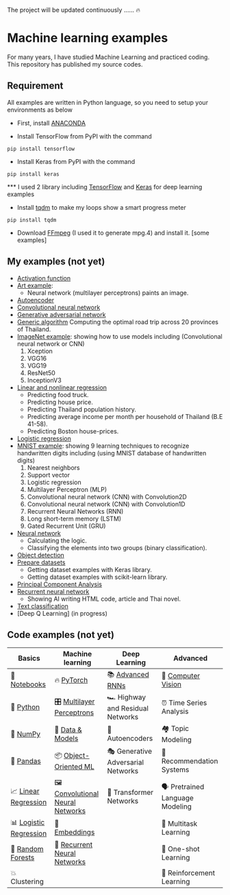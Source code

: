 The project will be updated continuously ......  :fire:

# Machine learning examples

For many years, I have studied Machine Learning and practiced coding. This repository has published my source codes.

## Requirement

All examples are written in Python language, so you need to setup your environments as below 

* First, install [ANACONDA](https://www.continuum.io/downloads)

* Install TensorFlow from PyPI with the command

`pip install tensorflow`

* Install Keras from PyPI with the command

`pip install keras`

*** I used 2 library including [TensorFlow](https://www.tensorflow.org/) and [Keras](https://keras.io/) for deep learning examples

* Install [tqdm](https://pypi.python.org/pypi/tqdm) to make my loops show a smart progress meter 

`pip install tqdm`

* Download [FFmpeg](https://www.ffmpeg.org/download.html) (I used it to generate mpg.4) and install it. [some examples]

## My examples (not yet) 

* [Activation function](Activation_function)  
* [Art example](Art_example): 
  * Neural network (multilayer perceptrons) paints an image.
* [Autoencoder](Autoencoder)
* [Convolutional neural network](Convolutional_neural_network)
* [Generative adversarial network](Generative_adversarial_network)
* [Generic algorithm](Generic_algorithm)
  Computing the optimal road trip across 20 provinces of Thailand.
* [ImageNet example](ImageNet_example): showing how to use models including (Convolutional neural network or CNN) 
  1. Xception
  2. VGG16
  3. VGG19
  4. ResNet50
  5. InceptionV3
* [Linear and nonlinear regression](Linear_regression)
  * Predicting food truck.
  * Predicting house price.
  * Predicting Thailand population history.
  * Predicting average income per month per household  of Thailand (B.E 41-58).
  * Predicting Boston house-prices.  
* [Logistic regression](Logistic_regression)
* [MNIST example](MNIST_example): showing 9 learning techniques to recognize handwritten digits including (using MNIST database of handwritten digits)  
  1. Nearest neighbors
  2. Support vector
  3. Logistic regression 
  4. Multilayer Perceptron (MLP)
  5. Convolutional neural network (CNN) with Convolution2D
  6. Convolutional neural network (CNN) with Convolution1D
  7. Recurrent Neural Networks (RNN)
  8. Long short-term memory (LSTM)
  9. Gated Recurrent Unit (GRU)
* [Neural network](Neural_network)
  * Calculating the logic.
  * Classifying the elements into two groups (binary classification).
* [Object detection](Object_detection)
* [Prepare datasets](Prepare_datasets)
  * Getting dataset examples with Keras library.
  * Getting dataset examples with scikit-learn library.
* [Principal Component Analysis](Principal_Component_Analysis)
* [Recurrent neural network](Recurrent_neural_network)
  * Showing AI writing HTML code, article and Thai novel.
* [Text classification](Text_classification)
* [Deep Q Learning] (in progress)


## Code examples (not yet) 
|Basics|Machine learning|Deep Learning|Advanced|
|-|-|-|-|
| 📓 [Notebooks]()|🔥 [PyTorch]()|📚 [Advanced RNNs]()|📸 [Computer Vision]()|
| 🐍 [Python]()|🎛️ [Multilayer Perceptrons]()|🏎️ Highway and Residual Networks|⏰ Time Series Analysis|
|🔢 [NumPy]()|🔎 [Data & Models]()|🔮 Autoencoders|🏘️ Topic Modeling|
| 🐼 [Pandas]() |📦 [Object-Oriented ML]()|🎭 Generative Adversarial Networks|🛒 Recommendation Systems|
|📈 [Linear Regression]()|🖼️ [Convolutional Neural Networks]()|🐝 Transformer Networks|🗣️ Pretrained Language Modeling|
|📊 [Logistic Regression]()|📝 [Embeddings]()||🤷 Multitask Learning|
|🌳 [Random Forests]()|📗 [Recurrent Neural Networks]()||🎯 One-shot Learning|
|💥 Clustering|||🍒 Reinforcement Learning|
